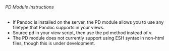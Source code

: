 ###### PD Module Instructions

- If Pandoc is installed on the server, the PD module allows you to use any filetype that Pandoc supports in your views.
- Source pd in your view script, then use the pd method instead of v.
- The PD module does not currently support using ESH syntax in non-html files, though this is under development.
